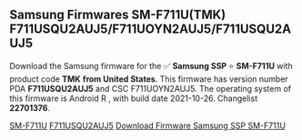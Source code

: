 <h2>Samsung Firmwares SM-F711U(TMK) F711USQU2AUJ5/F711UOYN2AUJ5/F711USQU2AUJ5</h2>
Download the Samsung firmware for the ✅ <strong>Samsung SSP </strong> ⭐ <strong>SM-F711U</strong> with product code <strong>TMK</strong> <strong> from United States</strong>. This firmware has version number PDA <strong>F711USQU2AUJ5</strong> and CSC F711UOYN2AUJ5. The operating system of this firmware is Android R , with build date 2021-10-26. Changelist <strong>22701376</strong>.


[SM-F711U](https://samfirm.shop/samsung/model/SM-F711U)
[F711USQU2AUJ5](https://samfirm.shop/samsung/pda/F711USQU2AUJ5)
[Download Firmware Samsung SSP SM-F711U](https://samfirm.shop/samsung/firmware/468227)
